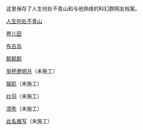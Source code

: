 这里保存了人生何处不青山和与他熟络的科幻群网友档案。

[人生何处不青山](LifeIsNotOutToGetYou.html)

[卷儿田](JuanErTian.html)

[布吉岛](BuJiDao.html)

[鹅鹅鹅](EEE.html)

[举杯邀明月](JuBeiYaoMingYue.html)（未施工）

[膈肌](GeJi.html)（未施工）

[纱羽](ShaYu.html)（未施工）

[须弥](XuMi.html)（未施工）

[此名难写](CiMingNanXie.html)（未施工）
